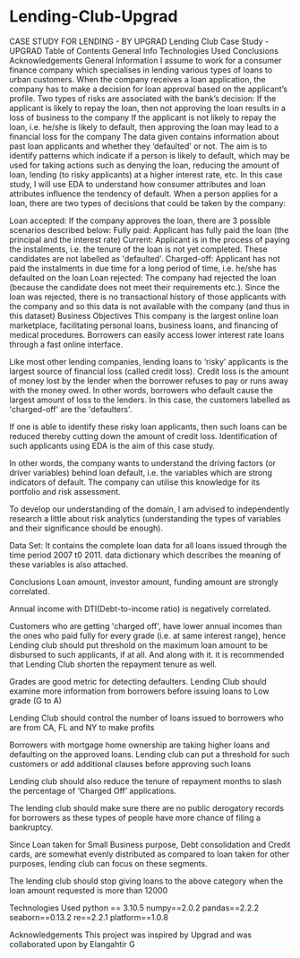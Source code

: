 # Lending-Club-Upgrad
CASE STUDY FOR LENDING - BY UPGRAD
Lending Club Case Study - UPGRAD
Table of Contents
General Info
Technologies Used
Conclusions
Acknowledgements
General Information
I assume to work for a consumer finance company which specialises in lending various types of loans to urban customers. When the company receives a loan application, the company has to make a decision for loan approval based on the applicant’s profile. Two types of risks are associated with the bank’s decision:
If the applicant is likely to repay the loan, then not approving the loan results in a loss of business to the company
If the applicant is not likely to repay the loan, i.e. he/she is likely to default, then approving the loan may lead to a financial loss for the company
The data given contains information about past loan applicants and whether they ‘defaulted’ or not. The aim is to identify patterns which indicate if a person is likely to default, which may be used for taking actions such as denying the loan, reducing the amount of loan, lending (to risky applicants) at a higher interest rate, etc.
In this case study, I will use EDA to understand how consumer attributes and loan attributes influence the tendency of default.
When a person applies for a loan, there are two types of decisions that could be taken by the company:

Loan accepted: If the company approves the loan, there are 3 possible scenarios described below:
Fully paid: Applicant has fully paid the loan (the principal and the interest rate)
Current: Applicant is in the process of paying the instalments, i.e. the tenure of the loan is not yet completed. These candidates are not labelled as 'defaulted'.
Charged-off: Applicant has not paid the instalments in due time for a long period of time, i.e. he/she has defaulted on the loan
Loan rejected: The company had rejected the loan (because the candidate does not meet their requirements etc.). Since the loan was rejected, there is no transactional history of those applicants with the company and so this data is not available with the company (and thus in this dataset)
Business Objectives
This company is the largest online loan marketplace, facilitating personal loans, business loans, and financing of medical procedures. Borrowers can easily access lower interest rate loans through a fast online interface.

Like most other lending companies, lending loans to ‘risky’ applicants is the largest source of financial loss (called credit loss). Credit loss is the amount of money lost by the lender when the borrower refuses to pay or runs away with the money owed. In other words, borrowers who default cause the largest amount of loss to the lenders. In this case, the customers labelled as 'charged-off' are the 'defaulters'.

If one is able to identify these risky loan applicants, then such loans can be reduced thereby cutting down the amount of credit loss. Identification of such applicants using EDA is the aim of this case study.

In other words, the company wants to understand the driving factors (or driver variables) behind loan default, i.e. the variables which are strong indicators of default. The company can utilise this knowledge for its portfolio and risk assessment.

To develop our understanding of the domain, I am advised to independently research a little about risk analytics (understanding the types of variables and their significance should be enough).

Data Set:
It contains the complete loan data for all loans issued through the time period 2007 t0 2011. data dictionary which describes the meaning of these variables is also attached.

Conclusions
Loan amount, investor amount, funding amount are strongly correlated.

Annual income with DTI(Debt-to-income ratio) is negatively correlated.

Customers who are getting 'charged off', have lower annual incomes than the ones who paid fully for every grade (i.e. at same interest range), hence Lending club should put threshold on the maximum loan amount to be disbursed to such applicants, if at all. And along with it. it is recommended that Lending Club shorten the repayment tenure as well.

Grades are good metric for detecting defaulters. Lending Club should examine more information from borrowers before issuing loans to Low grade (G to A)

Lending Club should control the number of loans issued to borrowers who are from CA, FL and NY to make profits

Borrowers with mortgage home ownership are taking higher loans and defaulting on the approved loans. Lending club can put a threshold for such customers or add additional clauses before approving such loans

Lending club should also reduce the tenure of repayment months to slash the percentage of ‘Charged Off’ applications.

The lending club should make sure there are no public derogatory records for borrowers as these types of people have more chance of filing a bankruptcy.

Since Loan taken for Small Business purpose, Debt consolidation and Credit cards, are somewhat evenly distributed as compared to loan taken for other purposes, lending club can focus on these segments.

The lending club should stop giving loans to the above category when the loan amount requested is more than 12000

Technologies Used
python == 3.10.5 numpy==2.0.2 pandas==2.2.2 seaborn==0.13.2 re==2.2.1 platform==1.0.8

Acknowledgements
This project was inspired by Upgrad and was collaborated upon by Elangahtir G
